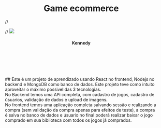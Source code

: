 <h1 align="center"> Game ecommerce </h1>

//<p align="center">
  
 // <img src="https://user-images.githubusercontent.com/56175244/66710915-2d094d00-ed58-11e9-8f83-ee4532db9032.png">
<!-- </p> --!> 

<H4 align="center"> Kennedy </H4>

<br><br><br><br><br>



## Este é um projeto de aprendizado usando React no frontend, Nodejs no backend e MongoDB como banco de dados. 

Este projeto teve como intuito aproveitar o máximo possivel das 3 tecnologias. <br> 
No Backend temos uma APi completa, com cadastro de jogos, cadastro de úsuarios, validação de dados e upload de imagens. <br>
No frontend temos uma aplicação completa salvando sessão e realizando a compra (sem validação da compra apenas para efeitos de teste), a compra é salva no banco de dados e úsuario no final poderá realizar baixar o jogo comprado em sua biblioteca com todos os jogos já comprados. 

